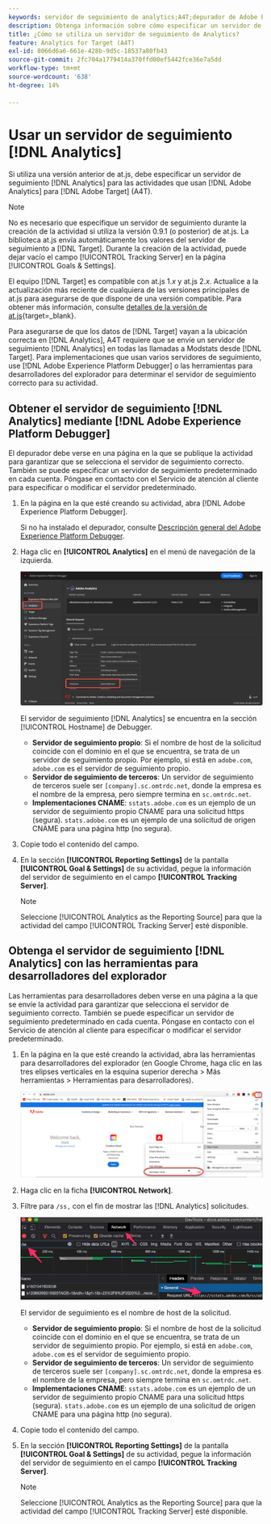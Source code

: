 ```yaml
---
keywords: servidor de seguimiento de analytics;A4T;depurador de Adobe Experience Cloud;depurador de Adobe Experience Platform;fuente de informes;herramientas para desarrolladores
description: Obtenga información sobre cómo especificar un servidor de seguimiento de Analytics para actividades que usan Analytics for [!DNL Target] (A4T) si usa una versión anterior de at.js.
title: ¿Cómo se utiliza un servidor de seguimiento de Analytics?
feature: Analytics for Target (A4T)
exl-id: 8066d6a6-661e-428b-9d5c-18537a80fb43
source-git-commit: 2fc704a1779414a370ffd00ef5442fce36e7a5dd
workflow-type: tm+mt
source-wordcount: '638'
ht-degree: 14%

---
```


# Usar un servidor de seguimiento [!DNL Analytics]

Si utiliza una versión anterior de at.js, debe especificar un servidor de seguimiento [!DNL Analytics] para las actividades que usan [!DNL Adobe Analytics] para [!DNL Adobe Target] (A4T).

>[!NOTE]
>
>No es necesario que especifique un servidor de seguimiento durante la creación de la actividad si utiliza la versión 0.9.1 (o posterior) de at.js. La biblioteca at.js envía automáticamente los valores del servidor de seguimiento a [!DNL Target]. Durante la creación de la actividad, puede dejar vacío el campo [!UICONTROL Tracking Server] en la página [!UICONTROL Goals & Settings].
>
>El equipo [!DNL Target] es compatible con at.js 1.*x* y at.js 2.*x*. Actualice a la actualización más reciente de cualquiera de las versiones principales de at.js para asegurarse de que dispone de una versión compatible. Para obtener más información, consulte [detalles de la versión de at.js](https://experienceleague.corp.adobe.com/docs/target-dev/developer/client-side/at-js-implementation/target-atjs-versions.html?lang=es){target=_blank}.

Para asegurarse de que los datos de [!DNL Target] vayan a la ubicación correcta en [!DNL Analytics], A4T requiere que se envíe un servidor de seguimiento [!DNL Analytics] en todas las llamadas a Modstats desde [!DNL Target]. Para implementaciones que usan varios servidores de seguimiento, use [!DNL Adobe Experience Platform Debugger] o las herramientas para desarrolladores del explorador para determinar el servidor de seguimiento correcto para su actividad.

## Obtener el servidor de seguimiento [!DNL Analytics] mediante [!DNL Adobe Experience Platform Debugger]

El depurador debe verse en una página en la que se publique la actividad para garantizar que se selecciona el servidor de seguimiento correcto. También se puede especificar un servidor de seguimiento predeterminado en cada cuenta. Póngase en contacto con el Servicio de atención al cliente para especificar o modificar el servidor predeterminado.

1. En la página en la que esté creando su actividad, abra [!DNL Adobe Experience Platform Debugger].

   Si no ha instalado el depurador, consulte [Descripción general del Adobe Experience Platform Debugger](https://experienceleague.adobe.com/docs/platform-learn/data-collection/debugger/overview.html).

1. Haga clic en **[!UICONTROL Analytics]** en el menú de navegación de la izquierda.

   ![Imagen Screen_DebuggerTrackServ](assets/Screen_DebuggerTrackServ.png)

   El servidor de seguimiento [!DNL Analytics] se encuentra en la sección [!UICONTROL Hostname] de Debugger.

   * **Servidor de seguimiento propio**: Si el nombre de host de la solicitud coincide con el dominio en el que se encuentra, se trata de un servidor de seguimiento propio. Por ejemplo, si está en `adobe.com`, `adobe.com` es el servidor de seguimiento propio.
   * **Servidor de seguimiento de terceros**: Un servidor de seguimiento de terceros suele ser `[company].sc.omtrdc.net`, donde la empresa es el nombre de la empresa, pero siempre termina en `sc.omtrdc.net`.
   * **Implementaciones CNAME**: `sstats.adobe.com` es un ejemplo de un servidor de seguimiento propio CNAME para una solicitud https (segura). `stats.adobe.com` es un ejemplo de una solicitud de origen CNAME para una página http (no segura).

1. Copie todo el contenido del campo.

1. En la sección **[!UICONTROL Reporting Settings]** de la pantalla **[!UICONTROL Goal & Settings]** de su actividad, pegue la información del servidor de seguimiento en el campo **[!UICONTROL Tracking Server]**.

   >[!NOTE]
   >
   >Seleccione [!UICONTROL Analytics as the Reporting Source] para que la actividad del campo [!UICONTROL Tracking Server] esté disponible.

## Obtenga el servidor de seguimiento [!DNL Analytics] con las herramientas para desarrolladores del explorador

Las herramientas para desarrolladores deben verse en una página a la que se envíe la actividad para garantizar que selecciona el servidor de seguimiento correcto. También se puede especificar un servidor de seguimiento predeterminado en cada cuenta. Póngase en contacto con el Servicio de atención al cliente para especificar o modificar el servidor predeterminado.

1. En la página en la que esté creando la actividad, abra las herramientas para desarrolladores del explorador (en Google Chrome, haga clic en las tres elipses verticales en la esquina superior derecha > Más herramientas > Herramientas para desarrolladores).

   ![herramientas para desarrolladores de Chrome](/help/main/c-integrating-target-with-mac/a4t/assets/chrome-dev-tools.png)

1. Haga clic en la ficha **[!UICONTROL Network]**.

1. Filtre para `/ss,` con el fin de mostrar las [!DNL Analytics] solicitudes.

   ![Herramientas para desarrolladores de Chrome con /ss search](/help/main/c-integrating-target-with-mac/a4t/assets/chrome-search.png)

   El servidor de seguimiento es el nombre de host de la solicitud.

   * **Servidor de seguimiento propio**: Si el nombre de host de la solicitud coincide con el dominio en el que se encuentra, se trata de un servidor de seguimiento propio. Por ejemplo, si está en `adobe.com`, `adobe.com` es el servidor de seguimiento propio.
   * **Servidor de seguimiento de terceros**: Un servidor de seguimiento de terceros suele ser `[company].sc.omtrdc.net`, donde la empresa es el nombre de la empresa, pero siempre termina en `sc.omtrdc.net`.
   * **Implementaciones CNAME**: `sstats.adobe.com` es un ejemplo de un servidor de seguimiento propio CNAME para una solicitud https (segura). `stats.adobe.com` es un ejemplo de una solicitud de origen CNAME para una página http (no segura).

1. Copie todo el contenido del campo.

1. En la sección **[!UICONTROL Reporting Settings]** de la pantalla **[!UICONTROL Goal & Settings]** de su actividad, pegue la información del servidor de seguimiento en el campo **[!UICONTROL Tracking Server]**.

   >[!NOTE]
   >
   >Seleccione [!UICONTROL Analytics as the Reporting Source] para que la actividad del campo [!UICONTROL Tracking Server] esté disponible.
